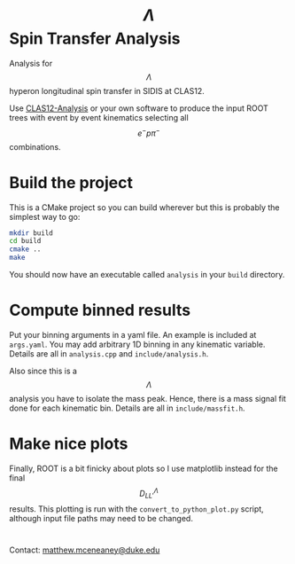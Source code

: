<script
  src="https://cdn.mathjax.org/mathjax/latest/MathJax.js?config=TeX-AMS-MML_HTMLorMML"
  type="text/javascript">
</script>

# $$\Lambda$$ Spin Transfer Analysis

Analysis for $$\Lambda$$ hyperon longitudinal spin transfer in SIDIS at CLAS12.

Use [CLAS12-Analysis](https://github.com/mfmceneaney/CLAS12-Analysis.git) or your own software to produce the input ROOT trees with event by event kinematics selecting all $$e^{-}p\pi^{-}$$ combinations.

# Build the project

This is a CMake project so you can build wherever but this is probably the simplest way to go:
```bash
mkdir build
cd build
cmake ..
make
```
You should now have an executable called `analysis` in your `build` directory.

# Compute binned results

Put your binning arguments in a yaml file.  An example is included at `args.yaml`.
You may add arbitrary 1D binning in any kinematic variable.  Details are all in `analysis.cpp` and `include/analysis.h`.

Also since this is a $$\Lambda$$ analysis you have to isolate the mass peak.
Hence, there is a mass signal fit done for each kinematic bin.  Details are all in `include/massfit.h`.


# Make nice plots

Finally, ROOT is a bit finicky about plots so I use matplotlib instead for the final $$D^{\Lambda}_{LL'}$$ results.
This plotting is run with the `convert_to_python_plot.py` script, although input file paths may need to be changed.

#

Contact: matthew.mceneaney@duke.edu
